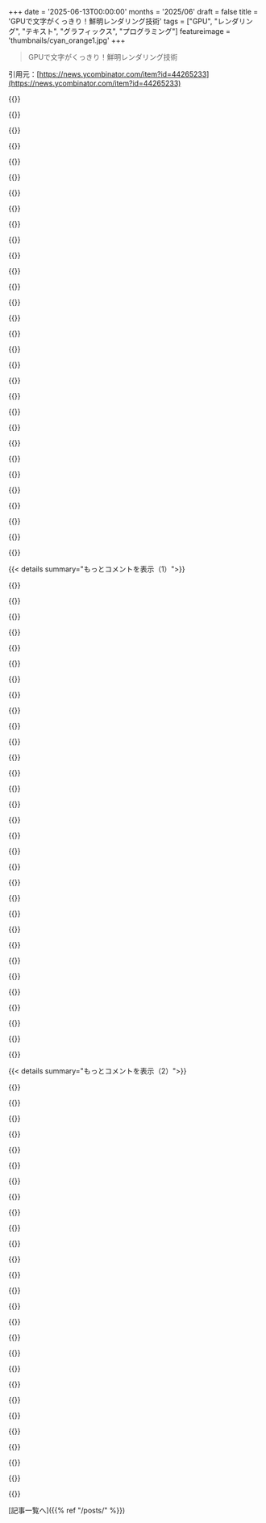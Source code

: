 +++
date = '2025-06-13T00:00:00'
months = '2025/06'
draft = false
title = 'GPUで文字がくっきり！鮮明レンダリング技術'
tags = ["GPU", "レンダリング", "テキスト", "グラフィックス", "プログラミング"]
featureimage = 'thumbnails/cyan_orange1.jpg'
+++

> GPUで文字がくっきり！鮮明レンダリング技術

引用元：[https://news.ycombinator.com/item?id=44265233](https://news.ycombinator.com/item?id=44265233)




{{<matomeQuote body="著者だよ！まさか記事がここに載るとは思わなかった。読んでくれて、面白い議論に参加してくれて、本当にありがとう！" userName="osor_io" createdAt="2025/06/13 08:20:29" color="">}}




{{<matomeQuote body="すごくいい記事だね！最初の動画の、斜体の“j”の点、どうなったの？" userName="muglug" createdAt="2025/06/13 13:57:45" color="">}}




{{<matomeQuote body="ありがとう！よく気づいたね。あれはね、あの点の輪郭の点が、フォントの他の曲線と逆方向に定義されてるからなんだ。だからレンダラーが外側の輪郭じゃなくて内側の輪郭として解釈しちゃう。<br>TrueType（外側が時計回り）かPostscript（外側が反時計回り）で向きが決まってるんだけど、Postscriptスタイルを見つけたら反転させて、レンダラーが同じように処理できるようにしてるんだ。でもなぜか、あの点はFreeTypeで反転を避けてるか、元のフォントファイル自体がおかしいか。<br>多くのレンダラーは輪郭の向きを気にしないけど、それもそれで問題（変な場所が塗りつぶされたり）があるから、どっちもどっちって感じかな。Sebastian Lagueのテキストレンダリングのすごい動画でも、これに対処してたと思うよ。<br>元のフォントファイル（Libre Baskervilleはオープンソースだから）を見て、何がおかしいのか確認してみようかな。もしそのレベルの不整合なら、直せるかもね。ナイスな発見！" userName="osor_io" createdAt="2025/06/14 11:25:18" color="#ff5c5c">}}




{{<matomeQuote body="サブピクセルフォントレンダリングは可読性には必須だけど、著者が指摘するように、既存のディスプレイ規格がピクセルレイアウトの仕様を提供してくれないのは悲劇だね。" userName="vecplane" createdAt="2025/06/13 03:35:56" color="#ff5c5c">}}




{{<matomeQuote body="標準解像度ディスプレイだけだね。それも“必須”じゃなくて、あるといいねくらい。世界はRetinaみたいなディスプレイにどんどん移行してるし、そこでサブピクセルレンダリングが必要な理由はほとんどない。<br>それに、スクショが特定のサブピクセルレイアウトに縛られたり、Bitmapを拡大できなかったり、たくさんの問題があるしね。CRTとRetinaの間のLCD時代の、一時的なイノベーションだったんだよ。今となっては時代遅れ。AppleがmacOSから何年も前に削除したのにはちゃんとした理由があるんだよ。" userName="crazygringo" createdAt="2025/06/13 05:19:15" color="#ff5733">}}




{{<matomeQuote body="標準解像度で標準的なサブピクセルレイアウトのディスプレイでも、サブピクセルレンダリングで色ずれが見えるんだよね（カラーフリンジング）。HiDPIディスプレイはスマホ以外どこにも持ってないけど、それでもサブピクセルテキストレンダリングはいらない。みんなあれを万能薬みたいに言うけど、正直、あれに行き着いた経緯って結構特殊でちょっと変なんだよ。" userName="NoGravitas" createdAt="2025/06/13 12:53:34" color="">}}




{{<matomeQuote body="サブピクセルレンダリングで色ずれが見えるって？ディスプレイのRGBサブチャンネルごとにガンマ調整してみた？サブピクセルアンチエイリアシングは、他の種類のアンチエイリアスよりもさらに正確な色空間情報に頼ってるんだよ。" userName="zozbot234" createdAt="2025/06/13 13:00:18" color="#ff5733">}}




{{<matomeQuote body="世界がRetinaに移行してるって？俺の世界じゃ違うな。クリスピーな仕事用MacBookに繋いでるディスプレイもまだ1080pだし（macOSだとすごく変に見えるけど）。技術系の知り合いでも、ほとんどが1080pノートだよ。世界はみんなが思ってるほどRetinaじゃない。<br>なんか理由があって、テレビじゃないと1080pから4kに結構な値段が跳ね上がるんだよね。パネルがもっと高いのはわかるけど、メーカーが本当に倍も払ってるかは疑問だな。" userName="jeroenhd" createdAt="2025/06/13 16:08:17" color="">}}




{{<matomeQuote body="俺のデスクトップモニターは47インチのディスプレイ… 4kで動かしてるよ。基本的にテレビをコンピューターモニターにしたもの。デスクの全幅を占めてる。<br>プログラミングにはとてつもなく素晴らしいディスプレイだよ。コードを3列フル幅で並べられる。あるいは2列とターミナルウィンドウ。<br>でもピクセルはまだ“普通”のサイズ。テキストはサブピクセルレンダリングがあると目に見えてシャープに見えるんだ。サブピクセルレンダリングが複雑で正しく実装するのが難しいのはわかるけど、いい技術だよ。このサイズで同じくらいきれいなテキストレンダリングをするには、8kディスプレイが必要になる。それだと値段がずっと高いだけじゃなく、8k画像をレンダリングしたら、どんなコンピューターもほぼ悲鳴をあげるだろうね。<br>サブピクセルフォントレンダリングを終わらせるのは早すぎるよ。いいものだし、まだ必要だ。" userName="josephg" createdAt="2025/06/13 21:43:40" color="#45d325">}}




{{<matomeQuote body="このメッセージを読んでる4k（3840x2160 UHD）モニターは、10（10）年前に250usdで買ったやつだよ。<br>同じ年に800usdで買った、ほぼあり得ない（50インチ？正確には覚えてない）4k TVを失ったことを今でも嘆いてる。当時あった他のどの4kモデルも3.3k usd以上だったのに。<br>その黒点は「黒フレームをレンダリングすると、セットが100%電源オフに見える」で、白点は「おめでとう、これが野球場の投光器を凝視する様子だ」って感じだった。当然10%の明るさで使ってたけど、適当なコンテンツを再生するだけで、夜のリビングとダイニングを合わせた部屋の他の照明は全く不要だったくらいだ。<br>この世には純粋すぎたんだ… 子供の一人がリビングで何か投げて壊しちゃったんだよ。:(" userName="HappMacDonald" createdAt="2025/06/13 19:39:51" color="">}}




{{<matomeQuote body="MacOSって、非Retinaディスプレイだと見た目が悪いんだよね。テキストにサブピクセルAA使わないのが原因かな。" userName="MindSpunk" createdAt="2025/06/14 01:06:12" color="">}}




{{<matomeQuote body="知ってる限りだと、MacOSが標準解像度で見づらいのはグリッドフィッティングしないのが主な理由じゃないかな。俺はLinux使ってて、サブピクセルAAは使ってないけど（通常のAAだけ）、グリッドフィッティングをしっかりやってるから文字がシャープだよ。" userName="zajio1am" createdAt="2025/06/14 02:43:28" color="#ff33a1">}}




{{<matomeQuote body="Appleはハードウェア全部自分で作ってるから、みんな特定の機能を持ってるって前提で開発できるんだよ。持ってない人は気にしない。他のメーカーにはそんな特権ないもんね。" userName="f33d5173" createdAt="2025/06/13 05:45:31" color="">}}




{{<matomeQuote body="Appleならエコシステム全体の画面で特定のサブピクセル配列を簡単に統一できたはずなのに、それでもその機能をやめちゃったんだよね。" userName="akdor1154" createdAt="2025/06/13 08:18:51" color="">}}




{{<matomeQuote body="ピクセル密度が高くてグレースケール表示で十分綺麗なら、サブピクセルAAで発生するアーティファクトなんて要らないし馬鹿げてる。それにディスプレイのスケーリングと組み合わせるとサブピクセルAAは余計なノイズを生むんだよね。（まあスケーリング自体も綺麗じゃないけどね。例’えばiPadのスケーリングのノイズは耐えられないな）" userName="LoganDark" createdAt="2025/06/13 08:55:54" color="#785bff">}}




{{<matomeQuote body="Appleはピクセル密度が十分高いことを保証できないよ。だってどんな外部モニターにも繋がるPCやタブレット作ってるじゃん。MacOSって218ppiじゃないと*マジ*ひどい見た目なんだよね。Appleの高いディスプレイ以外でこれ満たすのって、LGのUltrafine 5KとDellの6Kだけ。LGはもう売ってないらしいけど。<br>つまり、LGかAppleの高いディスプレイ買わないと外部モニターでのMacOSは最悪になる可能性が高いってこと。接続設定の酷さとか、BetterDisplay買わないとリフレッシュレート選べないとか、そういう問題もあるしね。" userName="wpm" createdAt="2025/06/13 14:36:03" color="#785bff">}}




{{<matomeQuote body="でも、世界中のディスプレイ全体で見たら、Retinaタイプって何%くらいあると思う？全然普及してないんじゃない？" userName="eviks" createdAt="2025/06/13 09:53:02" color="">}}




{{<matomeQuote body="面白いことに、それって当たってる部分があるんだよね。今のスマホは全部Retinaだし、安いタブレットですら高解像度。俺が持ってるので一番解像度高いのってGalaxy Tab S7 FEかも。なのにPCは高いの買わないと1080pのまま。大手メーカーがケチってるだけだと思うんだよね。だってChromebookくらいの値段で高解像度タブレット出てるのに、PCに同じの載せるのに500ユーロも値上げする必要ないでしょ。" userName="jeroenhd" createdAt="2025/06/13 16:13:55" color="#ff5c5c">}}




{{<matomeQuote body="＞スクリーンショットが特定のサブピクセル配列に縛られる、みたいな話’だけど、スクリーンショットはもっと良い画像形式が欲しいよね。ラスタライズじゃなくてベクトルとかテキスト情報ごと保存できるやつ。WindowsのHDRスクリーンショットも似た理由でダメになってるし。" userName="gfody" createdAt="2025/06/13 19:29:34" color="">}}




{{<matomeQuote body="または、単純にスクリーンショットを水平方向の解像度を3倍にして、ピクセルアスペクト比を3：1で保存するとかどう？" userName="meindnoch" createdAt="2025/06/15 12:07:50" color="">}}




{{<matomeQuote body="DisplayID 標準 (EDID の後継) って、このためにあるはずじゃない？<br>https://en.wikipedia.org/wiki/DisplayID#0x0C_Display_device_...<br>メーカーがこれ実装してないだけ？<br>どっちにしても、簡単に情報取って hardware-info database に入れられるはずなのにね、少なくともよくあるディスプレイモデルなら。" userName="zozbot234" createdAt="2025/06/13 06:51:12" color="#ff5c5c">}}




{{<matomeQuote body="OS がこれ用の API を公開してるとは思えないなー。<br>Linux tool で画面の明るさ変えるやつ、GPU 経由で hardware に direct に話しかけてるし。<br>Unfortunately、EDID も always 信頼できるわけじゃないんだよね。向き知らないと rotated screens が awful になるし。<br>必要な data を取るには administrator access がいるだろうし、 security とか ease-of-use の問題にもなるかも。<br>Plus、vendor によっては EDID に lie するみたい。ACPI みたいな他の情報 tables と同じで、別の product の config を copy して、覚えてる metadata だけ update して出荷してる感じ。" userName="jeroenhd" createdAt="2025/06/13 16:18:34" color="#ff5c5c">}}




{{<matomeQuote body="なんで？ decades 前からあったのに :(.<br>記事は excellent だし、この ”subpixel zoo” も面白いよ。<br>https://geometrian.com/resources/subpixelzoo/" userName="jasonthorsness" createdAt="2025/06/13 03:47:58" color="">}}




{{<matomeQuote body="“Tragedy” はちょっと overstate じゃない？<br>各 OS が Window の former ClearType tuner みたいなの提供して、 screen や monitor model ごとに results を覚えればいいじゃん。<br>monitor が間違った layout を report する inevitable case のためにも、それが desirable だと思うよ。" userName="layer8" createdAt="2025/06/13 14:57:25" color="">}}




{{<matomeQuote body="Subpixel rendering って most languages では unnecessary なんだよね。<br>Bitmap fonts や hinted vector fonts を antialiasing 無しで使えば excellent な readability が得られるよ。<br>Chinese や Japanese みたいに very intricate details を持つ characters を使う言語の場合だけ important。" userName="mrob" createdAt="2025/06/13 06:04:15" color="">}}




{{<matomeQuote body="GTK4 は rendering を GPU に move して RGB subpixel rendering を give up したんだ。<br>GPU-centric な decision で impractical になったって聞いたけど、article は possible って示してるね。<br>So perhaps、GTK の reason は another one だったか、presented solution が disadvantages を持ってたか、just not integrate in the stack だったのかも。" userName="kvemkon" createdAt="2025/06/13 04:09:04" color="#45d325">}}




{{<matomeQuote body="Cosmic Text (Cosmic DE) は swash 経由で GPU 上でこれやるかもね。<br>Subpixel rendering があるよ。" userName="dbcooper" createdAt="2025/06/13 04:42:39" color="">}}




{{<matomeQuote body="SDF と MSDF を WebGL / WebGPU で implement する方法に interest があるなら、この tutorial を take a look してみて。<br>https://infinitecanvas.cc/guide/lesson-015#msdf." userName="xiaoiver" createdAt="2025/06/13 05:56:59" color="#785bff">}}




{{<matomeQuote body="This looks great。<br>Rust の WebGPU implementation である WGPU に some interest があって、この tutorial は advance course みたい。<br>JavaScript examples を Rust に translate するの、learning に ideal なんだ。<br>code を copy/paste できないけど、APIs は enough に近いから port しやすいし、WGPU docs に慣れる excuse になるよ。" userName="Buttons840" createdAt="2025/06/13 07:16:26" color="#ff5c5c">}}




{{<matomeQuote body="わー、サイトの形式めっちゃ好き！もっと詳しく教えてくれる？ GPUチュートリアル作るの好きなんだ。あなたのサイトみたいに構成したいんだよね。既存のテンプレートなのかな？ それとも何かのコースの一部？" userName="tamat" createdAt="2025/06/13 09:59:35" color="">}}




{{< details summary="もっとコメントを表示（1）">}}

{{<matomeQuote body="サイト形式はVitePressのdocsテンプレートを再利用してるみたいだね。テキストが多いコンテンツにはすごく良い方法だよ。サイトはオープンソースみたいで、ページの一番下にリポジトリへのリンクがあるよ：https://github.com/xiaoiver/infinite-canvas-tutorial" userName="jama_" createdAt="2025/06/14 06:09:34" color="#785bff">}}




{{<matomeQuote body="僕はVitePressを使ってるよ。組み込みのMarkdown拡張機能がいっぱいあるんだ。<br>https://vitepress.dev/guide/markdown" userName="xiaoiver" createdAt="2025/06/16 03:14:56" color="#ff33a1">}}




{{<matomeQuote body="Slugライブラリ[1]は、こういうGPUグリフライスタライザーを実装した商用ミドルウェアだよ。[1]: https://sluglibrary.com/" userName="dcrazy" createdAt="2025/06/13 03:46:59" color="#38d3d3">}}




{{<matomeQuote body="彼らはウェブサイトでアルゴリズムをかなり詳しく説明してるね。特許持ってるのかな？ オープンソースのwgpu版を作るのは面白そうだけど、フォント解析とかレイアウトにcosmic-textの何かを使うとか。でも、最後にSlugから訴えられたら、全然面白くないな。" userName="bschwindHN" createdAt="2025/06/13 12:32:07" color="#ff5c5c">}}




{{<matomeQuote body="Slugは特許取られてるけど、vello（wgpuを使うやつ https://news.ycombinator.com/item?id=44236423）みたいに他の似たアプローチも開発中だよ。<br>私もglyphon（https://github.com/grovesNL/glyphon）作ったよ。wgpuとcosmic-textを使って2Dテキストをレンダリングするやつ。動的なグリフテクスチャアトラスを使ってて、ほとんどの2Dユースケースでは実際うまくいくよ（本番環境で使ってる）。" userName="grovesNL" createdAt="2025/06/13 12:57:01" color="#ff5733">}}




{{<matomeQuote body="cosmic-textとgliumで似たようなことしたことあるよ。でも、ゲームとか3D用に、グリフのアウトラインとか変換でもっと凝ったことできるベクトルレンダリングモードがあると面白いよね。もちろんオープンソースで。<br>velloはその方向に向かってると思うけど、試すたびにいつもなぜかサンプルが壊れてたんだ。" userName="bschwindHN" createdAt="2025/06/13 15:26:37" color="#ff33a1">}}




{{<matomeQuote body="似たようなことの放棄した概念実証（Proof-of-Concept）があるんだけど、チェックしてみる価値あるかも https://github.com/mxple/fim" userName="mxplerin" createdAt="2025/06/13 20:45:38" color="#45d325">}}




{{<matomeQuote body="超面白い！動画で見た感じだと、乗り物酔いしそうかなと思ったけど、ベジェレンダリングで何を目指してるかは分かったよ。" userName="bschwindHN" createdAt="2025/06/14 01:07:02" color="">}}




{{<matomeQuote body="GPUがほぼ無限の頂点／ピクセル描画能力を持ってるのに、なんでテキストをオフラインでレンダリングして、SDFみたいなトリックと一緒にアトラスに格納する必要があるのか、まだよく分からないんだ..。記事でもグリフ曲線をアトラスに書き込むって言ってるし。なんでシェーダーで直接テキストをレンダリングできないの？ ベジェを三角形メッシュに変換する方法はあるはずだよ。<br>今CADアプリ用のGPUテキストレンダラーに着手しようとしてるんだけど、その理由がすぐに分かるといいな。" userName="vFunct" createdAt="2025/06/13 03:48:39" color="#38d3d3">}}




{{<matomeQuote body="同じ文字を繰り返し描くなら、その結果をキャッシュしとく方が大抵の場合、断然安いよ。GPUは確かに速いけど無限じゃないし、事前に描かれたテクスチャからサンプルするのとか超得意だからさ。<br>あと、速さだけじゃなくて電力消費も重要なんだよね。モニターのリフレッシュレートに達するくらい速くなれば、それ以上速くなっても体感の応答性は変わらないかもだけど、バッテリーは長持ちするようになるかも。<br>だから、レンダリングにおいては「速すぎる」ってことはないんだ。もっと速くすれば常に何かしらメリットがあるんだよ。" userName="modeless" createdAt="2025/06/13 04:52:28" color="#785bff">}}




{{<matomeQuote body="＞モニターのリフレッシュレートに達するくらい速くなれば、それ以上速くなっても体感の応答性は変わらないかも<br>これは正しくないね。もしレンダリングがもっと速ければ、描画開始や入力処理のタイミングをフレーム表示時間にギリギリまで近づけられるから、入力の遅延を減らせるんだよ。" userName="account42" createdAt="2025/06/13 07:47:03" color="#ff5c5c">}}




{{<matomeQuote body="それは本当だけど、実際にはあんまり実装されてないんだよね。" userName="modeless" createdAt="2025/06/13 13:43:41" color="">}}




{{<matomeQuote body="それは確かにそうだけど、今回のケースでは、描画済みの文字の出力をキャッシュして再利用できるんだよ。SDFとかの中間ステップもすっ飛ばせる。<br>もちろん、ゲームとかでフォントサイズが変わったり、文字が回転・傾いたりすると、この方法は使えなくなるけどね。" userName="animal531" createdAt="2025/06/13 10:42:03" color="#45d325">}}




{{<matomeQuote body="普通の表示サイズでも、フォントの三角形密度ってめちゃくちゃ高いんだよね。最近のGPUアーキテクチャは、そんな高密度の形状を扱うのがめっちゃ苦手なんだ。<br>こういう場合、単純にGPUに三角形をバンバン送るより、アトラスとか別のやり方の方がずっと効率的。<br>ほとんどのGPUはピクセルシェーダーを4つ一組で処理するんだけど、三角形が全部1ピクセル大だと、3つのスレッドが視覚的に何も貢献しない無駄になるんだよ。これを’quad overdraw’って言うんだ。<br>頂点処理にも無駄な時間をたくさん費やすことになるんだよね。" userName="MindSpunk" createdAt="2025/06/13 05:28:41" color="#785bff">}}




{{<matomeQuote body="GPUは無限に頂点やピクセルを描けるわけじゃないからね。テキストを直接レンダリングするのは、単純にコストが高いんだ。<br>もちろん、やろうと思えばできるけど、フレームの描画に使える時間を食っちゃうし、電力消費も増えるだけで、特に良いことはないんだよ。" userName="ben-schaaf" createdAt="2025/06/13 06:40:32" color="#ff33a1">}}




{{<matomeQuote body="これをさらに詳しく言うと、GPUは三角形しかラスタライズできないから、文字をそのまま直接描くってことができないんだ。<br>シェーダーの中でラスタライズ処理を実装するか、フォントの滑らかな曲線を、結果が変わらないくらい十分な数の三角形に変換してあげる必要があるんだ（必要な三角形の数はフォントのピクセルサイズが大きくなるほど増えるよ）。" userName="account42" createdAt="2025/06/13 07:54:49" color="#38d3d3">}}




{{<matomeQuote body="三角形を使うのは間違った選択だけど、それ以外は良い指摘だね。<br>この記事の人がアトラスを使ってるのは、ベジェ曲線をピクセルあたり最大512サンプルでスーパーサンプリングしてるからで、これがすごくコストがかかるんだ。<br>だけど、例えばベジェ曲線の領域とサブピクセルの領域が交差する部分の積分を計算する方が、はるかに速くリアルタイムで実行できる可能性があるし、スーパーサンプリングよりも正確だと思うよ。" userName="WithinReason" createdAt="2025/06/13 06:35:00" color="#785bff">}}




{{<matomeQuote body="GPUはすごく速いけど、完全に無限じゃないからさ。テキストにGPU時間を使っちゃうと、他の処理に回せなくなるんだ。<br>そして、ほとんどの場合、他の処理にGPU時間を使いたいものなんだよね。<br>それに、要求するGPU時間が多いほど、必要な最低ハードウェアのスペックも上がっちゃう。<br>文字ってクールで重要だけど、ユーザーとかお客さんを失うほど重要じゃないかもしれないからね。" userName="dxuh" createdAt="2025/06/13 05:54:51" color="#45d325">}}




{{<matomeQuote body="Adaptive distance fieldsっていうのは、Saffronっていうフォントレンダリングライブラリで使われてた、古いけど興味深い技術だったね。<br>今でもすごく有効だし、オープンソースでの実装が期待されてる。<br>ADFっていう言葉はあまり広まらなかったんだけど、ほとんどが特許でガチガチに守られてたんだ。でも、もうほとんどの特許が期限切れになってるみたいだよ。" userName="CrimsonCape" createdAt="2025/06/16 23:35:22" color="#38d3d3">}}




{{<matomeQuote body="＞なんでシェーダーは直接テキストをレンダリングできないの？<br>https://sluglibrary.com/はDynamic GPU Font RenderingとかAdvanced Text Layoutを実現してるよ。" userName="andsoitis" createdAt="2025/06/13 06:48:21" color="">}}




{{<matomeQuote body="GPUラスタライザはサブピクセルレンダリングしないんだよね。これは3Dではいいけど、小さいテキストだと追加解像度を活かしたいじゃん？<br>でも、どうせアトラスにレンダリングするなら、別にGPUでやる必要なくて、FreeTypeみたいな既存のソフトラスタライザでアトラス作ればいいだけだよ。" userName="account42" createdAt="2025/06/13 07:51:46" color="">}}




{{<matomeQuote body="＞綺麗だけど非標準サブピクセル構造でフリンジ問題がある新しいOLEDのことだね。<br>俺の理解だと、それより酷いよ。非標準なだけでなく、互換性のない複数のサブピクセルレイアウトがあるんだ。だからFreeTypeはOLED向けサブピクセルレンダリングを実装しなかったし、テキスト作業するならOLEDを避ける理由になってる。FreeTypeに限らず、QtやGTKみたいなGUIツールキットも対応しないといけない。<br>解決に進展があるかは不明。<br>＞モニターの任意のサブピクセル構造にアクセスできたらいいのにね、共通ディスプレイプロトコル経由で。<br>うん、そこはいい指摘だね。たぶんEDIDsで伝達されるべきかもね。" userName="shmerl" createdAt="2025/06/13 04:22:10" color="#ff5c5c">}}




{{<matomeQuote body="標準的なサブピクセルレイアウトのOLEDもあるよ。例えば俺のノートPCは縦の(!) BGRレイアウトで、FreeTypeとKDEは問題なく対応してる。変なレイアウトはたぶんHDRディスプレイで特定の色（青）が早く焼き付かないように、色ごとにサイズを変える必要があるからだと思うな。" userName="account42" createdAt="2025/06/13 08:04:15" color="#785bff">}}




{{<matomeQuote body="そうかもね、でも俺が見たバグ報告だと色んなレイアウトがあって、どれも標準には見えなかったよ。Steam Deck OLED、LenovoノートPC、LG UltreaGear OLEDとかが例だね。共通点は正直見当たらないな。<br>* https://bugs.kde.org/show_bug.cgi?id=472340<br>* https://gitlab.freedesktop.org/freetype/freetype/-/issues/11..." userName="shmerl" createdAt="2025/06/13 14:40:11" color="#785bff">}}




{{<matomeQuote body="理論上はそうだろうけど、実際には俺は4K OLEDディスプレイでコード書いてるけど、何もアーティファクトに気づいたことないんだよね。" userName="ipsum2" createdAt="2025/06/13 06:21:42" color="">}}




{{<matomeQuote body="高解像度だと問題が見えにくくなるだけかもね、でも問題自体はあるよ。" userName="shmerl" createdAt="2025/06/13 07:13:32" color="">}}




{{<matomeQuote body="すごい仕事だね！この分野に詳しくない人向けに言うと、Valveがゲーム向けにSDFテキストレンダリングを発明したんだ。2007年に画期的な論文出して、今でもゲームで人気の技術だよ。2012年にはBehdad EsfahbodがOpenGL ESを使ってGPUで動くGlyphyっていうSDF実装を書いた。パフォーマンスや素早いテキスト変形を可能にしたことで賞賛されたけど、広くは使われてない。今のOSやブラウザはこれらの技術を使ってなくて、1990年代のTruetypeラスタライズに頼ってる。これは軽くて効果的だけど、多くの機能がないんだ。記事で示されてるようなサブピクセルアライメントや任意のサブピクセルレイアウトはできないし、ズームは重いし、スキューや回転、3Dみたいな複雑な変形はテキストレンダリングエンジンじゃできない。回転や変形が必要ならビットマップのリサンプリングになっちゃうけど、それは小さくて読みやすさを保つ特徴を全部壊して見た目が悪くなる。<br>なんで進歩がないかって？たぶん、得られるものに対して作業量とリスクが大きすぎるんじゃない？現代のウェブブラウザエンジンをGPU高速化テキストレンダリング使うように書き直すの想像できる？気が遠くなるような作業だよ。グリフのレンダリングはともかく、改行はどうする？CPUとGPUの間の大量の通信が必要そうだし、ソフトウェアとGPUの深い連携も難しいだろうね。" userName="oofabz" createdAt="2025/06/13 04:26:26" color="#ff33a1">}}




{{<matomeQuote body="「GPUで文字レンダリングって、ラインブレークとかどうすんの？」って言ってるけど、テキストの形を整えたり改行したりって、描画とはほぼ関係ない話だよ。なんでそんなこと言うの？" userName="chrismorgan" createdAt="2025/06/13 09:51:25" color="#38d3d3">}}




{{<matomeQuote body="ブラウザエンジンをGPUレンダリング用に書き換えるのって大変？<br>ServoのPathfinderっていうのがGPUのCompute Shaderでやってるよ。SDF使うよりずっとパフォーマンスいいんだ。https://github.com/servo/pathfinder" userName="zozbot234" createdAt="2025/06/13 10:50:13" color="#785bff">}}




{{<matomeQuote body="ちょっと補足すると、WindowsやChrome、Firefoxでは文字レンダリング、例えばSubpixel Antialiasingとかも、昔からGPUで加速してるんだ。Safariもたぶんそう。技術が進んでないってのは違うよ。" userName="kevingadd" createdAt="2025/06/13 14:22:12" color="#45d325">}}

{{</details>}}




{{< details summary="もっとコメントを表示（2）">}}

{{<matomeQuote body="SDFは万能じゃないよ。SDFは文字の輪郭からの距離をデータにする技術で、拡大縮小に強い。でも、使う文字すべてのデータが必要だから、Unicode全部に対応しようとするとデータがデカすぎる。だからOSやブラウザには向かないんだ。Emojiみたいなカラー文字も苦手だし。ゲームみたいに使う文字が決まってる場合に合う技術だよ。" userName="moron4hire" createdAt="2025/06/13 05:41:53" color="#ff5c5c">}}




{{<matomeQuote body="俺の理解だと、記事の筆者のアプローチはSDFの問題とは違うんじゃないかな。使う文字のグリフだけをGPUに送る方式だから。フォントごとに事前計算は必要だけど、それは問題ないはず。" userName="rudedogg" createdAt="2025/06/13 05:53:08" color="#ff5733">}}




{{<matomeQuote body="でもさ、前のコメントはブラウザの話をしてるんだよ？ブラウザはウェブページが指定するフォントを使うのに、どうやって事前にフォントを計算しとくの？" userName="chii" createdAt="2025/06/13 06:01:30" color="">}}




{{<matomeQuote body="ウェブフォントでよくやるのは、フォントを読み込んでその場でSDFのデータを作る方法だよ（Troikaっていうライブラリとか）。最初の表示は少し遅くなるけど、数百ミリ秒くらいだから、ウェブで3Dレンダリングするなら誰もそんなに気にしてないんじゃない？https://github.com/protectwise/troika/blob/main/packages/tro-three-text/src/worker/SDFGenerator.js" userName="onion2k" createdAt="2025/06/13 07:03:26" color="#ff33a1">}}




{{<matomeQuote body="「最初のレンダリングが遅れる」って話だけど、キャッシュすれば簡単に解決しない？同じサイトなら使うフォントはそんなに多くないし、頻繁に変わることもないと思うんだけど。" userName="fc417fc802" createdAt="2025/06/13 09:39:02" color="#38d3d3">}}




{{<matomeQuote body="WebAssemblyを使って、Web workerの中でFreetypeっていうライブラリを動かせばいいんだよ。そんな難しくないと思う。" userName="krona" createdAt="2025/06/13 08:51:40" color="#ff5c5c">}}




{{<matomeQuote body="テキストが来たときに、必要に応じてSDFを用意すればいいんじゃない？現実的に考えて、日本語とか中国語（CJK）でも数千文字くらいあれば十分カバーできるはずだよ。" userName="cyberax" createdAt="2025/06/13 08:14:46" color="#45d325">}}




{{<matomeQuote body="SDF生成ってGPU使えないとマジ遅いんだよね。速いアルゴリズムだとバグることもあるし。技術的な課題だね。" userName="kevingadd" createdAt="2025/06/13 14:17:06" color="">}}




{{<matomeQuote body="モダンなWebブラウザエンジンをGPUテキストレンダリングに書き換えるなんて想像できる？<br>これって、もう既に部分的にやってるんじゃない？このURLの記事（2014年）によると、ChromeとかSafariで要素をGPUに上げるとサブピクセルアンチエイリアスは失われるけど、グレースケールでレンダリングされるって。<br>じゃあ、何が足りないんだろ？UTF-8文字列からビットマップへの変換の一部はGPUでできるんじゃないの？https://keithclark.co.uk/articles/gpu-text-rendering-in-webk..." userName="Someone" createdAt="2025/06/13 11:19:01" color="#ff5733">}}




{{<matomeQuote body="問題はサブピクセルレンダリングそのものじゃなくて（GPU compute shaderでやればピクセルパーフェクトも可能）、TrueTypeやOpenTypeの複雑なソフトウェアヒンティングが失われることなんだよ。でも、GPUでフォントをレンダリングする目的って、滑らかなアニメーションをサポートすることでしょ？ソフトウェアヒンティングされたフォントは静的にピクセルやサブピクセルグリッドにスナップされちゃうから、そもそもこの二つの使い方は相容れないんだよ。" userName="zozbot234" createdAt="2025/06/13 12:17:59" color="#785bff">}}




{{<matomeQuote body="解説ありがとう！こういうサクッとした概要を読むの、大好きだよ。" userName="vendiddy" createdAt="2025/06/13 08:57:56" color="">}}




{{<matomeQuote body="複雑な変換（スキュー、回転、3D変換）はできない<br>いいね！俺のテキストドキュメントビューアは、左から右への直線描画だけで十分なんだよ。右から左もほぼ同じくらい簡単だろうし。そういえば、中国語ってまだ上から下がいいのかな？" userName="Am4TIfIsER0ppos" createdAt="2025/06/13 08:57:33" color="">}}




{{<matomeQuote body="俺のテキストドキュメントビューアは、左から右への直線描画だけで十分なんだよ。<br>「テキストドキュメントビューア」以外でテキストをレンダリングしたい人なんて、まさかいないとでも思った？信じられないね！" userName="adwn" createdAt="2025/06/13 11:27:14" color="">}}




{{<matomeQuote body="あんたがテキスト関連の仕事をしてないことを、マジで願ってるよ。" userName="Fraterkes" createdAt="2025/06/13 09:11:49" color="">}}




{{<matomeQuote body="まさに「主人公症候群」の典型例だね。文字通りダジャレじゃないよw" userName="ChrisClark" createdAt="2025/06/13 15:17:18" color="">}}




{{<matomeQuote body="信じられないかもしれないけど、あんた以外の人間も存在するんだよ。" userName="Philpax" createdAt="2025/06/13 14:38:22" color="">}}




{{<matomeQuote body="ASCII文字だけの等幅フォントならいいけど、それ以外だとすぐ変になっちゃうよ。" userName="ulfbert_inc" createdAt="2025/06/13 10:18:33" color="">}}




{{<matomeQuote body="すごい技術だけど、サブピクセルAAはもういらないんじゃね？昔72dpiの時代はよかったけど、今のRetinaディスプレイだと違いわかんないし。<br>ちょっとした改善のために、不透明背景しかダメとか、効果つけられないとか、スクショが他のディスプレイで見ると変とか、デメリット多いし。" userName="meindnoch" createdAt="2025/06/13 09:00:02" color="#ff5c5c">}}




{{<matomeQuote body="サブピクセルAAなくすと楽になるけど、低DPIモニター使ってる人まだ結構いるよ。Firefoxの調査だと16パーセントが1366x768だって。今でも新しい低DPIのモニターやノートPC作られてるしね。<br>[1] https://data.firefox.com/dashboard/hardware" userName="fleabitdev" createdAt="2025/06/13 09:37:21" color="#785bff">}}




{{<matomeQuote body="もっとびっくりするかもだけど、FHD以下使ってる人が全体の3分の2で、QHDとか4Kは6分の1くらいなんだって。デスクトップだと、まだ低DPIが普通ってことみたいだよ。" userName="layer8" createdAt="2025/06/13 15:05:11" color="#ff5c5c">}}




{{<matomeQuote body="あと、Linux Hardware Database（開発者寄りね）[1] とSteam Hardware & Software Survey（ゲーマー寄り）[2] も見てみて。<br>[1] https://linux-hardware.org/?view=mon_resolution<br>[2] https://store.steampowered.com/hwsurvey" userName="vitorsr" createdAt="2025/06/13 11:45:23" color="#ff5c5c">}}




{{<matomeQuote body="それって『俺、高DPIの画面だから、そうじゃない人のことは知ったこっちゃない』って言ってるようなもんだろ？サブピクセルレンダリングが効く場面での良い結果に比べたら、他の話はマジでどうでもいいレベルだよ。" userName="ahartmetz" createdAt="2025/06/13 09:29:52" color="">}}




{{<matomeQuote body="そうかなあ。俺は100dpiの画面だと色のフリンジが出るのが嫌で、サブピクセルレンダリングあんまり好きじゃないんだよね。他のデメリットも加味したら、やっぱり割に合わない感じ。" userName="NoGravitas" createdAt="2025/06/13 13:04:23" color="">}}




{{<matomeQuote body="サブピクセルレンダリングって設定できるんだよ。特許切れたアルゴリズムもあるし。俺は最新のKubuntuでヒンティングとサブピクセルレンダリング使ってるけど、めっちゃ綺麗に見えるよ。あんま使わないけどWindowsでもClearType Tunerで設定したことあるけど、Windowsのフォントレンダリングは全体的にちょっと粒々してて細い感じなんだよね。" userName="ahartmetz" createdAt="2025/06/13 13:14:07" color="#45d325">}}




{{<matomeQuote body="それにさ、もし筆者が望むみたいに、ディスプレイのサブピクセル配置を知るためのプロトコルができて、それが広く使われるようになっても、絶対一部のメーカーが間違えて、ユーザーにはマジで理解不能なレンダリング問題起こすって。間違いないね。" userName="mistercow" createdAt="2025/06/13 09:25:13" color="">}}




{{<matomeQuote body="こういう問題は前からあったんだよ。で、解決策もちゃんとわかってる。ハードにプロトコルで聞く、間違った情報返すハードウェア用のquirkデータベース、そしてユーザーが自分で設定を変えられるオーバーライド、これね。" userName="ahartmetz" createdAt="2025/06/13 13:10:15" color="#ff33a1">}}

{{</details>}}



[記事一覧へ]({{% ref "/posts/" %}})

